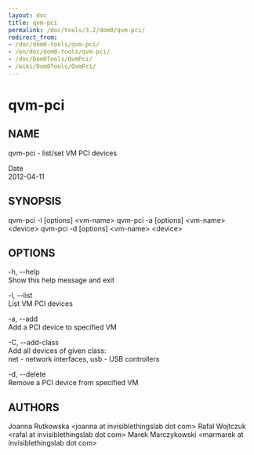 ```yaml
---
layout: doc
title: qvm-pci
permalink: /doc/tools/3.2/dom0/qvm-pci/
redirect_from:
- /doc/dom0-tools/qvm-pci/
- /en/doc/dom0-tools/qvm-pci/
- /doc/Dom0Tools/QvmPci/
- /wiki/Dom0Tools/QvmPci/
---
```


qvm-pci
=======

NAME
----

qvm-pci - list/set VM PCI devices

Date  
2012-04-11

SYNOPSIS
--------

qvm-pci -l [options] \<vm-name\>
qvm-pci -a [options] \<vm-name\> \<device\>
qvm-pci -d [options] \<vm-name\> \<device\>

OPTIONS
-------

-h, --help  
Show this help message and exit

-l, --list  
List VM PCI devices

-a, --add  
Add a PCI device to specified VM

-C, --add-class  
Add all devices of given class:  
net - network interfaces, usb - USB controllers

-d, --delete  
Remove a PCI device from specified VM

AUTHORS
-------

Joanna Rutkowska \<joanna at invisiblethingslab dot com\>
Rafal Wojtczuk \<rafal at invisiblethingslab dot com\>
Marek Marczykowski \<marmarek at invisiblethingslab dot com\>
